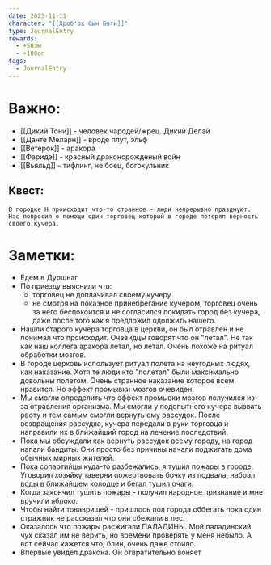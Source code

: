 ```yaml
---
date: 2023-11-11
character: "[[Хроб'ок Сын Бати]]"
type: JournalEntry
rewards:
  - +50зм
  - +100оп
tags:
  - JournalEntry
---
```

# Важно:
- [[Дикий Тони]] - человек чародей/жрец. Дикий Делай
- [[Данте Меларн]] - вроде плут, эльф
- [[Ветерок]] - аракора
- [[Фаридэ]] - красный драконорожденый войн
- [[Вьяльд]] - тифлинг, не боец, богохульник
## Квест:
```
В городке Н происходит что-то странное - люди непрерывно празднуют. Нас попросил о помощи один торговец который в городе потерял верность своего кучера.
```
# Заметки:
- Едем в Дуршнаг
- По приезду выяснили что:
	- торговец не доплачивал своему кучеру
	- не смотря на показное принебрегание кучером, торговец очень за него беспокоится и не согласился покидать город без кучера, даже после того как я предложил одолжить нашего.
- Нашли старого кучера торговца в церкви, он был отравлен и не понимал что происходит. Очевидцы говорят что он "летал". Не так как наш коллега аракора летал, но летал. Очень похоже на ритуал обработки мозгов.
- В городе церковь использует ритуал полета на неугодных людях, как наказание. Хотя те люди кто "полетал" были максимально довольны полетом. Очень странное наказание которое всем нравится. Но эффект промывки мозгов очевиден.
- Мы смогли определить что эффект промывки мозгов получился из-за отравления организма. Мы смогли у подопытного кучера вызвать рвоту и тем самым смогли вернуть ему рассудок. После возвращения рассудка, кучера передали в руки торговца и направили их в ближайший город на лечение последствий.
- Пока мы обсуждали как вернуть рассудок всему городу, на город напали бандиты. Они просто без причины начали поджигать дома обычных мирных жителей.
- Пока сопартийцы куда-то разбежались, я тушил пожары в городе. Уговорил хозяйку таверни пожертвовать бочку из подвала, набрал воды в ближайшем колодце и бегал тушил очаги. 
- Когда закончил тушить пожары - получил народное признание и мне вручили яблоко.
- Чтобы найти товаврищей - пришлось пол города оббегать пока один стражник не рассказал что они сбежали в лес.
- Оказалось что пожары расжигали ПАЛАДИНЫ. Мой паладинский чух сказал им не верить, но времени проверять у меня небыло. А вот сейчас кажется что, блин, очень даже стоило.
- Впервые увидел дракона. Он отвратительно воняет